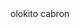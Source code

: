 <!doctype html>
<html>
<head>
<meta charset="utf-8">
<title>sdf</title>
</head>
<body>
olokito cabron
</body>
</html>
